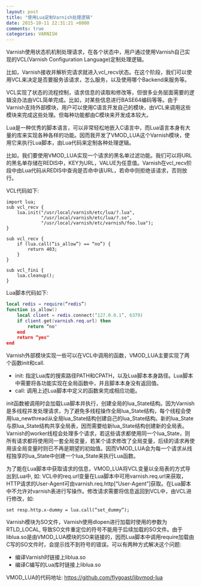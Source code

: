 ```yaml
---
layout: post
title: "使用Lua定制Varnish处理逻辑"
date: 2015-10-11 22:31:21 +0800
comments: true
categories: VARNISH
---
```

Varnish使用状态机机制处理请求，在各个状态中，用户通过使用Varnish自己实现的VCL(Varnish Configuration Language)定制处理逻辑。

比如，Varnish接收并解析完请求就进入vcl_recv状态。在这个阶段，我们可以使用VCL来决定是否要服务该请求，怎么服务，以及使用哪个Backend来服务等。

VCL实现了状态的流程控制，请求信息的读取和修改等，但很多业务层面需要的逻辑没办法由VCL简单完成。比如，对某些信息进行BASE64编码等等。由于Varnish支持外部模块，用户可以使用C语言开发自己的模块，由VCL来调用这些模块来完成这些处理。但每种功能都由C模块来开发成本较大。

Lua是一种优秀的脚本语言，可以非常轻松地嵌入C语言中，而Lua语言本身有大量的库来实现各种各样的功能。因而我开发了VMOD_LUA这个Varnish模块，使用它来执行Lua脚本，由Lua代码来定制各种处理逻辑。

<!--more-->
比如，我们要使用VMOD_LUA实现一个请求的黑名单过滤功能。我们可以将URL的黑名单存储在REDIS中，KEY为URL，VALUE为任意值。Varnish在vcl_recv阶段中由Lua代码从REDIS中查询是否命中该URL，若命中则拒绝该请求，否则放行。

VCL代码如下:
```plain
import lua;
sub vcl_recv {
    lua.init("/usr/local/varnish/etc/lua/?.lua",
             "/usr/local/varnish/etc/lua/?.so",
             "/usr/local/varnish/etc/varnish/foo.lua");
}

sub vcl_recv {
    if (lua.call(“is_allow”) == “no”) {
        return 403;
    }
}

sub vcl_fini {
    lua.cleanup();
}
```

Lua脚本代码如下:
```lua
local redis = require(“redis”)
function is_allow()
    local client = redis.connect(‘127.0.0.1’, 6379)
    if client.get(varnish.req.url) then
        return “no"
    end
    return “yes"
end
```

Varnish外部模块实现一些可以在VCL中调用的函数，VMOD_LUA主要实现了两个函数init和call.

* init: 指定Lua库的搜索路径PATH和CPATH，以及Lua脚本本身路径。Lua脚本中需要将各功能实现在全局函数中，并且脚本本身没有返回值。
* call: 调用上述Lua脚本中定义的函数来完成相应功能。

init函数被调用时会加载Lua脚本并执行，创建全局的lua_State结构。因为Varnish是多线程并发处理请求，为了避免多线程操作全局lua_State结构，每个线程会使用lua_newthread从全局lua_State结构创建自己的lua_State结构。新的lua_State与原lua_State结构共享全局表，因而需要给新lua_State结构创建新的全局表。Varnish的worker线程会处理多个请求，若这些请求都使用同一个lua_State，则所有请求都将使用同一套全局变量，若某个请求修改了全局变量，后续的请求再使用该全局变量时则已不再是期望的初始值。因而VMOD_LUA会为每一个请求从线程独享的lua_State中创建一个lua_State来执行Lua函数。

为了能在Lua脚本中获取请求的信息，VMOD_LUA将VCL变量以全局表的方式导出到Lua中, 如:
VCL中的req.url变量在Lua脚本中可用varnish.req.url来获取，HTTP请求的User-Agent可由varnish.req.http[“User-Agent”]获取。在Lua脚本中不允许对varnish表进行写操作。修改请求需要将信息返回到VCL中，由VCL进行修改，如:
```plain
set resp.http.x-dummy = lua.call(“set_dummy”);
```
Varnish模块为SO文件，Varnish使用dlopen进行加载时使用的参数为RTLD_LOCAL, 导致SO文件重定位的符号不能用于后续加载的SO文件。由于liblua.so是由VMOD_LUA模块的SO来链接的，因而Lua脚本中调用require加载由C写的SO文件时，会提示找不到符号的错误。可以有两种方式解决这个问题:

* 编译Varnish时链接上liblua.so
* 编译C编写的Lua库时链接上liblua.so

VMOD_LUA的代码地址: https://github.com/flygoast/libvmod-lua
